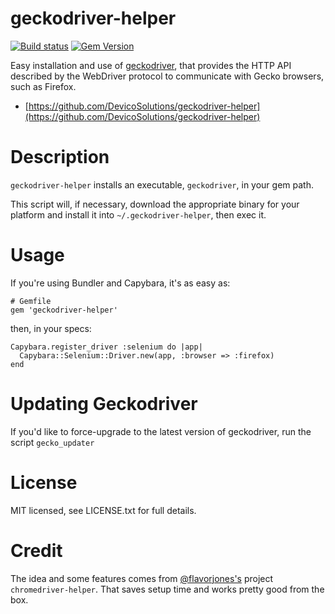 # geckodriver-helper

[![Build status](https://travis-ci.org/DevicoSolutions/geckodriver-helper.svg)](https://travis-ci.org/DevicoSolutions/geckodriver-helper)
[![Gem Version](https://badge.fury.io/rb/geckodriver-helper.svg)](https://badge.fury.io/rb/geckodriver-helper)

Easy installation and use of [geckodriver](https://github.com/mozilla/geckodriver), that provides the HTTP API 
described by the WebDriver protocol to communicate with Gecko browsers, such as Firefox.

* [https://github.com/DevicoSolutions/geckodriver-helper](https://github.com/DevicoSolutions/geckodriver-helper)


# Description

`geckodriver-helper` installs an executable, `geckodriver`, in your
gem path.

This script will, if necessary, download the appropriate binary for
your platform and install it into `~/.geckodriver-helper`, then exec
it.

# Usage

If you're using Bundler and Capybara, it's as easy as:

    # Gemfile
    gem 'geckodriver-helper'

then, in your specs:

    Capybara.register_driver :selenium do |app|
      Capybara::Selenium::Driver.new(app, :browser => :firefox)
    end


# Updating Geckodriver

If you'd like to force-upgrade to the latest version of geckodriver,
run the script `gecko_updater`


# License

MIT licensed, see LICENSE.txt for full details.


# Credit

The idea and some features comes from [@flavorjones's](https://github.com/flavorjones) project
`chromedriver-helper`. That saves setup time and works pretty good from the box.

